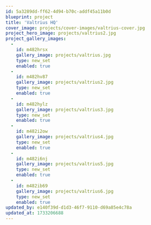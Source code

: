 ```yaml
---
id: 5a3289dd-ff62-4d94-b70c-addf45a11b0d
blueprint: project
title: 'Valtrius HQ'
cover_image: projects/cover-images/valtrius-cover.jpg
project_hero_image: projects/valtrius2.jpg
project_gallery_images:
  -
    id: m482hrsx
    gallery_image: projects/valtrius.jpg
    type: new_set
    enabled: true
  -
    id: m482hv87
    gallery_image: projects/valtrius2.jpg
    type: new_set
    enabled: true
  -
    id: m482hylz
    gallery_image: projects/valtrius3.jpg
    type: new_set
    enabled: true
  -
    id: m482i2ow
    gallery_image: projects/valtrius4.jpg
    type: new_set
    enabled: true
  -
    id: m482i6nj
    gallery_image: projects/valtrius5.jpg
    type: new_set
    enabled: true
  -
    id: m482ib69
    gallery_image: projects/valtrius6.jpg
    type: new_set
    enabled: true
updated_by: e140f39d-d1d3-46f7-9110-d69a85e4c78a
updated_at: 1733206688
---
```

